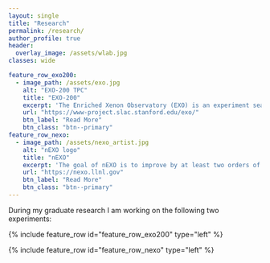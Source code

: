 ```yaml
---
layout: single
title: "Research"
permalink: /research/
author_profile: true
header:
  overlay_image: /assets/wlab.jpg
classes: wide

feature_row_exo200:
  - image_path: /assets/exo.jpg
    alt: "EXO-200 TPC"
    title: "EXO-200"
    excerpt: 'The Enriched Xenon Observatory (EXO) is an experiment searching for the neutrino-less double beta decay $(0\nu\beta\beta)$ of the isotope ${}^{136}\mathrm{Xe}$. It is a hypothetical decay that can only occur if neutrinos are Majorana fermions, which means that neutrinos are their own anti-particles. The detector technology used is a time projection chamber (TPC) filled with around 150kg of liquid xenon.'
    url: "https://www-project.slac.stanford.edu/exo/"
    btn_label: "Read More"
    btn_class: "btn--primary"
feature_row_nexo:
  - image_path: /assets/nexo_artist.jpg
    alt: "nEXO logo"
    title: "nEXO"
    excerpt: 'The goal of nEXO is to improve by at least two orders of magnitude in half-life sensitivity upon current generation experiment, reaching a half-life sensitivity of $\geq 10^{28}$ years.'
    url: "https://nexo.llnl.gov"
    btn_label: "Read More"
    btn_class: "btn--primary"
---
```


During my graduate research I am working on the following two experiments: 

{% include feature_row id="feature_row_exo200" type="left" %}

{% include feature_row id="feature_row_nexo" type="left" %}
